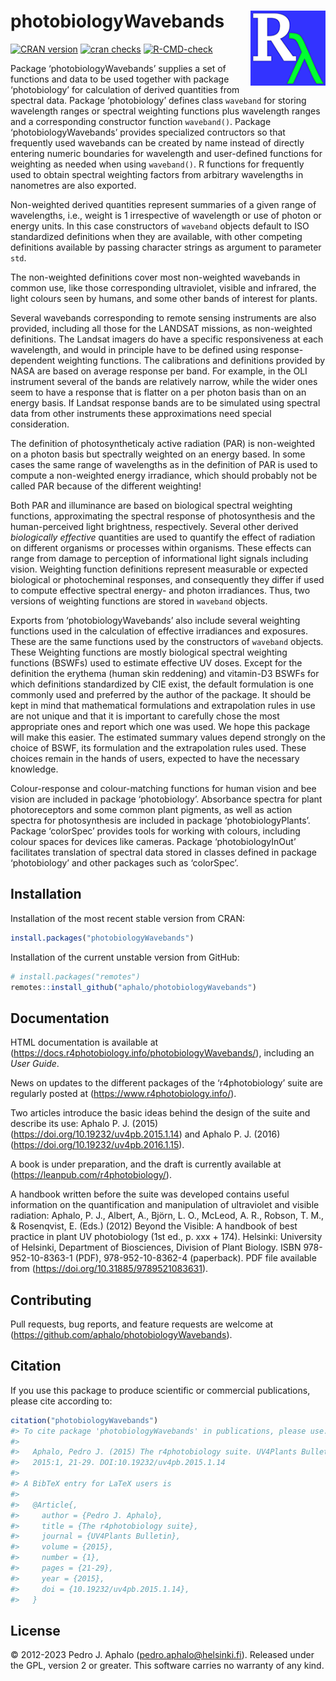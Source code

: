 
# photobiologyWavebands <img src="man/figures/logo.png" align="right" width="120" />

<!-- badges: start -->

[![CRAN
version](https://www.r-pkg.org/badges/version-last-release/photobiologyWavebands)](https://cran.r-project.org/package=photobiologyWavebands)
[![cran
checks](https://badges.cranchecks.info/worst/photobiologyWavebands.svg)](https://cran.r-project.org/web/checks/check_results_photobiologyWavebands.html)
[![R-CMD-check](https://github.com/aphalo/photobiologyWavebands/actions/workflows/R-CMD-check.yaml/badge.svg)](https://github.com/aphalo/photobiologyWavebands/actions/workflows/R-CMD-check.yaml)
<!-- badges: end -->

Package ‘photobiologyWavebands’ supplies a set of functions and data to
be used together with package ‘photobiology’ for calculation of derived
quantities from spectral data. Package ‘photobiology’ defines class
`waveband` for storing wavelength ranges or spectral weighting functions
plus wavelength ranges and a corresponding constructor function
`waveband()`. Package ‘photobiologyWavebands’ provides specialized
contructors so that frequently used wavebands can be created by name
instead of directly entering numeric boundaries for wavelength and
user-defined functions for weighting as needed when using `waveband()`.
R functions for frequently used to obtain spectral weighting factors
from arbitrary wavelengths in nanometres are also exported.

Non-weighted derived quantities represent summaries of a given range of
wavelengths, i.e., weight is 1 irrespective of wavelength or use of
photon or energy units. In this case constructors of `waveband` objects
default to ISO standardized definitions when they are available, with
other competing definitions available by passing character strings as
argument to parameter `std`.

The non-weighted definitions cover most non-weighted wavebands in common
use, like those corresponding ultraviolet, visible and infrared, the
light colours seen by humans, and some other bands of interest for
plants.

Several wavebands corresponding to remote sensing instruments are also
provided, including all those for the LANDSAT missions, as non-weighted
definitions. The Landsat imagers do have a specific responsiveness at
each wavelength, and would in principle have to be defined using
response-dependent weighting functions. The calibrations and definitions
provided by NASA are based on average response per band. For example, in
the OLI instrument several of the bands are relatively narrow, while the
wider ones seem to have a response that is flatter on a per photon basis
than on an energy basis. If Landsat response bands are to be simulated
using spectral data from other instruments these approximations need
special consideration.

The definition of photosyntheticaly active radiation (PAR) is
non-weighted on a photon basis but spectrally weighted on an energy
based. In some cases the same range of wavelengths as in the definition
of PAR is used to compute a non-weighted energy irradiance, which should
probably not be called PAR because of the different weighting!

Both PAR and illuminance are based on biological spectral weighting
functions, approximating the spectral response of photosynthesis and the
human-perceived light brightness, respectively. Several other derived
*biologically effective* quantities are used to quantify the effect of
radiation on different organisms or processes within organisms. These
effects can range from damage to perception of informational light
signals including vision. Weighting function definitions represent
measurable or expected biological or photocheminal responses, and
consequently they differ if used to compute effective spectral energy-
and photon irradiances. Thus, two versions of weighting functions are
stored in `waveband` objects.

Exports from ‘photobiologyWavebands’ also include several weighting
functions used in the calculation of effective irradiances and
exposures. These are the same functions used by the constructors of
`waveband` objects. These Weighting functions are mostly biological
spectral weighting functions (BSWFs) used to estimate effective UV
doses. Except for the definition the erythema (human skin reddening) and
vitamin-D3 BSWFs for which definitions standardized by CIE exist, the
default formulation is one commonly used and preferred by the author of
the package. It should be kept in mind that mathematical formulations
and extrapolation rules in use are not unique and that it is important
to carefully chose the most appropriate ones and report which one was
used. We hope this package will make this easier. The estimated summary
values depend strongly on the choice of BSWF, its formulation and the
extrapolation rules used. These choices remain in the hands of users,
expected to have the necessary knowledge.

Colour-response and colour-matching functions for human vision and bee
vision are included in package ‘photobiology’. Absorbance spectra for
plant photoreceptors and some common plant pigments, as well as action
spectra for photosynthesis are included in package ‘photobiologyPlants’.
Package ‘colorSpec’ provides tools for working with colours, including
colour spaces for devices like cameras. Package ‘photobiologyInOut’
facilitates translation of spectral data stored in classes defined in
package ‘photobiology’ and other packages such as ‘colorSpec’.

## Installation

Installation of the most recent stable version from CRAN:

``` r
install.packages("photobiologyWavebands")
```

Installation of the current unstable version from GitHub:

``` r
# install.packages("remotes")
remotes::install_github("aphalo/photobiologyWavebands")
```

## Documentation

HTML documentation is available at
(<https://docs.r4photobiology.info/photobiologyWavebands/>), including
an *User Guide*.

News on updates to the different packages of the ‘r4photobiology’ suite
are regularly posted at (<https://www.r4photobiology.info/>).

Two articles introduce the basic ideas behind the design of the suite
and describe its use: Aphalo P. J. (2015)
(<https://doi.org/10.19232/uv4pb.2015.1.14>) and Aphalo P. J. (2016)
(<https://doi.org/10.19232/uv4pb.2016.1.15>).

A book is under preparation, and the draft is currently available at
(<https://leanpub.com/r4photobiology/>).

A handbook written before the suite was developed contains useful
information on the quantification and manipulation of ultraviolet and
visible radiation: Aphalo, P. J., Albert, A., Björn, L. O., McLeod, A.
R., Robson, T. M., & Rosenqvist, E. (Eds.) (2012) Beyond the Visible: A
handbook of best practice in plant UV photobiology (1st ed., p. xxx +
174). Helsinki: University of Helsinki, Department of Biosciences,
Division of Plant Biology. ISBN 978-952-10-8363-1 (PDF),
978-952-10-8362-4 (paperback). PDF file available from
(<https://doi.org/10.31885/9789521083631>).

## Contributing

Pull requests, bug reports, and feature requests are welcome at
(<https://github.com/aphalo/photobiologyWavebands>).

## Citation

If you use this package to produce scientific or commercial
publications, please cite according to:

``` r
citation("photobiologyWavebands")
#> To cite package 'photobiologyWavebands' in publications, please use:
#> 
#>   Aphalo, Pedro J. (2015) The r4photobiology suite. UV4Plants Bulletin,
#>   2015:1, 21-29. DOI:10.19232/uv4pb.2015.1.14
#> 
#> A BibTeX entry for LaTeX users is
#> 
#>   @Article{,
#>     author = {Pedro J. Aphalo},
#>     title = {The r4photobiology suite},
#>     journal = {UV4Plants Bulletin},
#>     volume = {2015},
#>     number = {1},
#>     pages = {21-29},
#>     year = {2015},
#>     doi = {10.19232/uv4pb.2015.1.14},
#>   }
```

## License

© 2012-2023 Pedro J. Aphalo (<pedro.aphalo@helsinki.fi>). Released under
the GPL, version 2 or greater. This software carries no warranty of any
kind.
